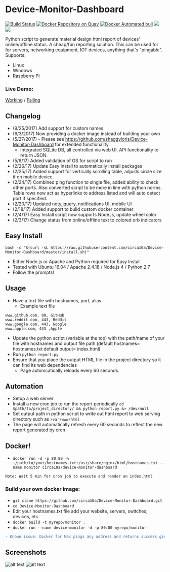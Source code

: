 # Device-Monitor-Dashboard
[![Build Status](https://travis-ci.org/circa10a/Device-Monitor-Dashboard.svg?branch=master)](https://travis-ci.org/circa10a/Device-Monitor-Dashboard)
[![Docker Repository on Quay](https://quay.io/repository/circa10a/device-monitor-dashboard/status "Docker Repository on Quay")](https://quay.io/repository/circa10a/device-monitor-dashboard)
[![Docker Automated buil](https://img.shields.io/docker/automated/jrottenberg/ffmpeg.svg)]()
[![](https://images.microbadger.com/badges/image/circa10a/device-monitor-dashboard.svg)](https://microbadger.com/images/circa10a/device-monitor-dashboard "Get your own image badge on microbadger.com")
[![](https://images.microbadger.com/badges/version/circa10a/device-monitor-dashboard.svg)](https://microbadger.com/images/circa10a/device-monitor-dashboard "Get your own version badge on microbadger.com")

Python script to generate material design html report of devices' online/offline status. A cheap/fun reporting solution.
This can be used for for servers, networking equipment, IOT devices, anything that's "pingable".  
Supports:
 - Linux
 - Windows
 - Raspberry Pi

### Live Demo:
[Working](http://caleblemoine.me/monitor/) / [Failing](http://caleblemoine.me/monitor/fail)

## Changelog
 - (9/25/2017) Add support for custom names
 - (6/3/2017) Now providing a docker image instead of building your own
 - (5/27/2017) - Please see https://github.com/shaggyloris/Device-Monitor-Dashboard for extended functionality.
   - Integrated SQLite DB, all controlled via web UI, API functionality to return JSON.
 - (5/6/17) Added validation of OS for script to run
 - (2/26/17) Update Easy Install to automatically install packages
 - (2/25/17) Added support for vertically scrolling table, adjusts circle size if on mobile device.
 - (2/24/17) Combined ping function to single file, added ability to check other ports. Also converted script to be more in line with python norms. Table rows now act as hyperlinks to address listed and will auto detect port if specified.
 - (2/20/17) Updated noty,jquery, notifications UI, mobile UI
 - (2/18/17) Added support to build custom docker container
 - (2/4/17) Easy Install script now supports Node.js, update wheel color
 - (2/3/17) Change status from online/offline text to colored orb indicators

## Easy Install
`bash -c "$(curl -sL https://raw.githubusercontent.com/circa10a/Device-Monitor-Dashboard/master/install.sh)"`
- Either Node.js or Apache and Python required for Easy Install
- Tested with Ubuntu 16.04 / Apache 2.4.18 / Node.js 4 / Python 2.7
- Follow the prompts!

## Usage
- Have a text file with hostnames, port, alias
  - Example text file
 ```
 www.github.com, 80, GitHub
www.reddit.com, 443, Reddit
www.google.com, 443, Google
www.apple.com, 443 ,Apple
 ```
- Update the python script (variable at the top) with the path/name of your file with hostnames and output file path.(default hostnames= hostnames.txt   default output= index.html)
- Run `python report.py`
- Ensure that you place the output HTML file in the project directory so it can find its web dependencies
  - Page automcatically reloads every 60 seconds.

## Automation
- Setup a web server
- Install a new cron job to run the report periodically `cd $path/to/project_directory/ && python report.py &> /dev/null`
- Set output path in python script to write out html report to web serving directory such as `/var/www/html`
- The page will automatically refresh every 60 seconds to reflect the new report generated by cron

## Docker!
- `docker run -d -p 80:80 -v ~/path/to/your/hostnames.txt:/usr/share/nginx/html/hostnames.txt --name monitor circa10a/device-monitor-dashboard`
```
Note: Wait 5 min for cron job to execute and render an index.html
```

### Build your own docker image:
- `git clone https://github.com/circa10a/Device-Monitor-Dashboard.git`
- `cd Device-Monitor-Dashboard`   
- Edit your hostnames.txt file add your website, servers, switches, devices, etc.  
- `docker build -t myrepo/monitor .`  
- `docker run --name device-monitor -d -p 80:80 myrepo/monitor`
```diff
- Known issue: Docker for Mac pings any address and returns success giving false results.
```
## Screenshots
![alt text](https://i.imgur.com/sx4cJlD.png)
![alt text](https://i.imgur.com/TW7hMhi.png)
